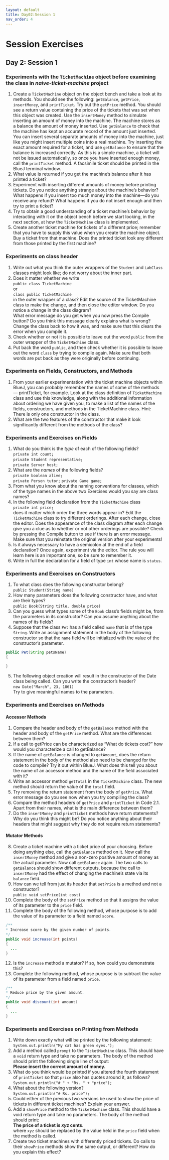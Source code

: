 ```yaml
---
layout: default
title: Day02:Session 1
nav_order: 4
---
```


# Session Exercises

## Day 2: Session 1

### Experiments with the `TicketMachine` object before examining the class in *naive-ticket-machine* project

1. Create a `TicketMachine` object on the object bench and take a look at its methods. You should see the following: `getBalance`, `getPrice`, `insertMoney`, and `printTicket`. Try out the `getPrice` method. You should see a return value containing the price of the tickets that was set when this object was created. Use the `insertMoney` method to simulate inserting an amount of money into the machine. The machine stores as a balance the amount of money inserted. Use `getBalance` to check that the machine has kept an accurate record of the amount just inserted. You can insert several separate amounts of money into the machine, just like you might insert multiple coins into a real machine. Try inserting the exact amount required for a ticket, and use `getBalance` to ensure that the balance is increased correctly. As this is a simple machine, a ticket will not be issued automatically, so once you have inserted enough money, call the `printTicket` method. A facsimile ticket should be printed in the BlueJ terminal window.
2. What value is returned if you get the machine’s balance after it has printed a ticket?
3. Experiment with inserting different amounts of money before printing tickets. Do you notice anything strange about the machine’s behavior? What happens if you insert too much money into the machine—do you receive any refund? What happens if you do not insert enough and then try to print a ticket?
4. Try to obtain a good understanding of a ticket machine’s behavior by interacting with it on the object bench before we start looking, in the next section, at how the `TicketMachine` class is implemented. 
5. Create another ticket machine for tickets of a different price; remember that you have to supply this value when you create the machine object. Buy a ticket from that machine. Does the printed ticket look any different from those printed by the first machine?

### Experiments on class header

1. Write out what you think the outer wrappers of the `Student` and `LabClass` classes might look like; do not worry about the inner part.
2. Does it matter whether we write  
```public class TicketMachine```  
or  
```class public TicketMachine```  
in the outer wrapper of a class? Edit the source of the TicketMachine class to make the change, and then close the editor window. Do you notice a change in the class diagram?  
What error message do you get when you now press the Compile button? Do you think this message clearly explains what is wrong?  
Change the class back to how it was, and make sure that this clears the error when you compile it.
3. Check whether or not it is possible to leave out the word `public` from the outer wrapper of the `TicketMachine` class.
4. Put back the word `public`, and then check whether it is possible to leave out the word `class` by trying to compile again. Make sure that both words are put back as they were originally before continuing.

### Experiments on Fields, Constructors, and Methods

1. From your earlier experimentation with the ticket machine objects within BlueJ, you can probably remember the names of some of the methods — printTicket, for example. Look at the class definition of `TicketMachine` class and use this knowledge, along with the additional information about ordering we have given you, to make a list of the names of the fields, constructors, and methods in the TicketMachine class. Hint: There is only one constructor in the class.
2. What are the two features of the constructor that make it look significantly different from the methods of the class?

### Experiments and Exercises on Fields

1. What do you think is the *type* of each of the following fields?  
  ```private int count;```  
  ```private Student representative;```  
  ```private Server host;```  
2. What are the *names* of the following fields?  
  ```private boolean alive;```  
  ```private Person tutor;```
  ```private Game game;```  
3. From what you know about the naming conventions for classes, which of the type names in the above two Exercises would you say are class names?
4. In the following field declaration from the `TicketMachine` class  
  ```private int price;```  
does it matter which order the three words appear in? Edit the `TicketMachine` class to try different orderings. After each change, close the editor. Does the appearance of the class diagram after each change give you a clue as to whether or not other orderings are possible? Check by pressing the Compile button to see if there is an error message.  
Make sure that you reinstate the original version after your experiments!
5. Is it always necessary to have a semicolon at the end of a field declaration? Once again, experiment via the editor. The rule you will learn here is an important one, so be sure to remember it.
6. Write in full the declaration for a field of type `int` whose name is `status`.

### Experiments and Exercises on Constructors

1. To what class does the following constructor belong?  
  ```public Student(String name)```  
2. How many parameters does the following constructor have, and what are their types?  
  ```public Book(String title, double price)```
3. Can you guess what types some of the `Book` class’s fields might be, from the parameters in its constructor? Can you assume anything about the names of its fields?
4. Suppose that the class `Pet` has a field called `name` that is of the type `String`. Write an assignment statement in the body of the following constructor so that the `name` field will be initialized with the value of the constructor’s parameter.  
  
  ```java
  public Pet(String petsName)
  {

  }
  ```
5. The following object creation will result in the constructor of the Date class being called. Can you write the constructor’s header?  
  ```new Date("March", 23, 1861)```  
  Try to give meaningful names to the parameters.

### Experiments and Exercises on Methods

#### Accessor Methods

1. Compare the header and body of the `getBalance` method with the header and body of the `getPrice` method. What are the differences between them?
2. If a call to getPrice can be characterized as “What do tickets cost?” how would you characterize a call to getBalance?
3. If the name of `getBalance` is changed to `getAmount`, does the return statement in the body of the method also need to be changed for the code to compile? Try it out within BlueJ. What does this tell you about the name of an accessor method and the name of the field associated with it?
4. Write an accessor method `getTotal` in the `TicketMachine` class. The new method should return the value of the `total` field.
5. Try removing the return statement from the body of `getPrice`. What error message do you see now when you try compiling the class?
6. Compare the method headers of `getPrice` and `printTicket` in Code 2.1. Apart from their names, what is the main difference between them?
7. Do the `insertMoney` and `printTicket` methods have return statements? Why do you think this might be? Do you notice anything about their headers that might suggest why they do not require return statements?

#### Mutator Methods

8. Create a ticket machine with a ticket price of your choosing. Before doing anything else, call the `getBalance` method on it. Now call the `insertMoney` method and give a non-zero positive amount of money as the actual parameter. Now call `getBalance` again. The two calls to `getBalance` should show different outputs, because the call to `insertMoney` had the effect of changing the machine’s state via its `balance` field.
9. How can we tell from just its header that `setPrice` is a method and not a constructor?  
  `public void setPrice(int cost)`
10. Complete the body of the `setPrice` method so that it assigns the value of its parameter to the `price` field.
11. Complete the body of the following method, whose purpose is to add the value of its parameter to a field named `score`.  

```java
/**
* Increase score by the given number of points.
*/
public void increase(int points)
{
  ...
}
```
12. Is the `increase` method a mutator? If so, how could you demonstrate this?
13. Complete the following method, whose purpose is to subtract the value of its parameter from a field named `price`.  

```java
/**
* Reduce price by the given amount.
*/
public void discount(int amount)
{
  ...
}
```

### Experiments and Exercises on Printing from Methods

1. Write down exactly what will be printed by the following statement:  
  `System.out.println("My cat has green eyes.");`
2. Add a method called `prompt` to the `TicketMachine` class. This should have a `void` return type and take no parameters. The body of the method should print the following single line of output:  
  **Please insert the correct amount of money.**
3. What do you think would be printed if you altered the fourth statement of `printTicket` so that `price` also has quotes around it, as follows?  
  `System.out.println("# " + "Rs. " + "price");`
4. What about the following version?  
  `System.out.println("# Rs. price");`
5. Could either of the previous two versions be used to show the price of tickets in different ticket machines? Explain your answer.
6. Add a `showPrice` method to the `TicketMachine` class. This should have a void return type and take no parameters. The body of the method should print:  
  **The price of a ticket is *xyz* cents.**  
where `xyz` should be replaced by the value held in the `price` field when the method is called.
7. Create two ticket machines with differently priced tickets. Do calls to their `showPrice` methods show the same output, or different? How do you explain this effect?